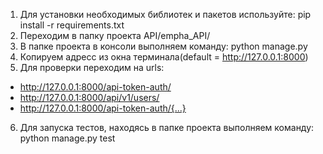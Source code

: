 1) Для установки необходимых библиотек и пакетов используйте:
    pip install -r requirements.txt
2) Переходим в папку проекта API/empha_API/
3) В папке проекта в консоли выполняем команду:
    python manage.py
4) Копируем адресс из окна терминала(default = http://127.0.0.1:8000)
5) Для проверки переходим на urls: 
- http://127.0.0.1:8000/api-token-auth/
- http://127.0.0.1:8000/api/v1/users/
- http://127.0.0.1:8000/api-token-auth/{...}
6) Для запуска тестов, находясь в папке проекта выполняем команду:
    python manage.py test